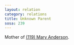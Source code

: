 ```yaml
---
layout: relation
category: relations
title: Unknown Parent
sosa: 239
---
```


Mother of [(119) Mary Anderson](/119-mary-anderson/).

